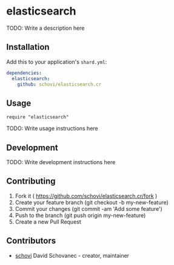 # elasticsearch

TODO: Write a description here

## Installation


Add this to your application's `shard.yml`:

```yaml
dependencies:
  elasticsearch:
    github: schovi/elasticsearch.cr
```


## Usage


```crystal
require "elasticsearch"
```


TODO: Write usage instructions here

## Development

TODO: Write development instructions here

## Contributing

1. Fork it ( https://github.com/schovi/elasticsearch.cr/fork )
2. Create your feature branch (git checkout -b my-new-feature)
3. Commit your changes (git commit -am 'Add some feature')
4. Push to the branch (git push origin my-new-feature)
5. Create a new Pull Request

## Contributors

- [schovi](https://github.com/schovi) David Schovanec - creator, maintainer

